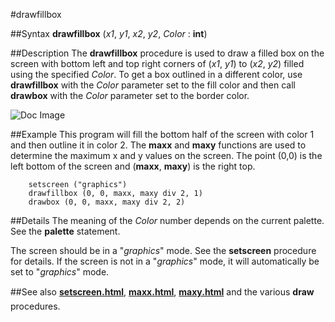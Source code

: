 
#drawfillbox

##Syntax
**drawfillbox** (_x1_, _y1_, _x2_, _y2_, _Color_ : **int**)


##Description
The **drawfillbox** procedure is used to draw a filled box on the screen with bottom left and top right corners of (_x1_, _y1_) to (_x2_, _y2_) filled using the specified _Color_. To get a box outlined in a different color, use **drawfillbox** with the _Color_ parameter set to the fill color and then call **drawbox**  with the _Color_ parameter set to the border color.



![Doc Image](drawfillbox01.gif)


##Example
This program will fill the bottom half of the screen with color 1 and then outline it in color 2. The **maxx** and **maxy** functions are used to determine the maximum x and y values on the screen. The point (0,0) is the left bottom of the screen and (**maxx**, **maxy**) is the right top.

        setscreen ("graphics")
        drawfillbox (0, 0, maxx, maxy div 2, 1)
        drawbox (0, 0, maxx, maxy div 2, 2)
##Details
The meaning of the _Color_ number depends on the current palette. See the **palette** statement.

The screen should be in a "_graphics_" mode. See the **setscreen** procedure for details. If the screen is not in a "_graphics_" mode, it will automatically be set to "_graphics_" mode.


##See also
**[setscreen.html](setscreen)**, **[maxx.html](maxx)**, **[maxy.html](maxy)** and the various **draw&#133;** procedures. 

